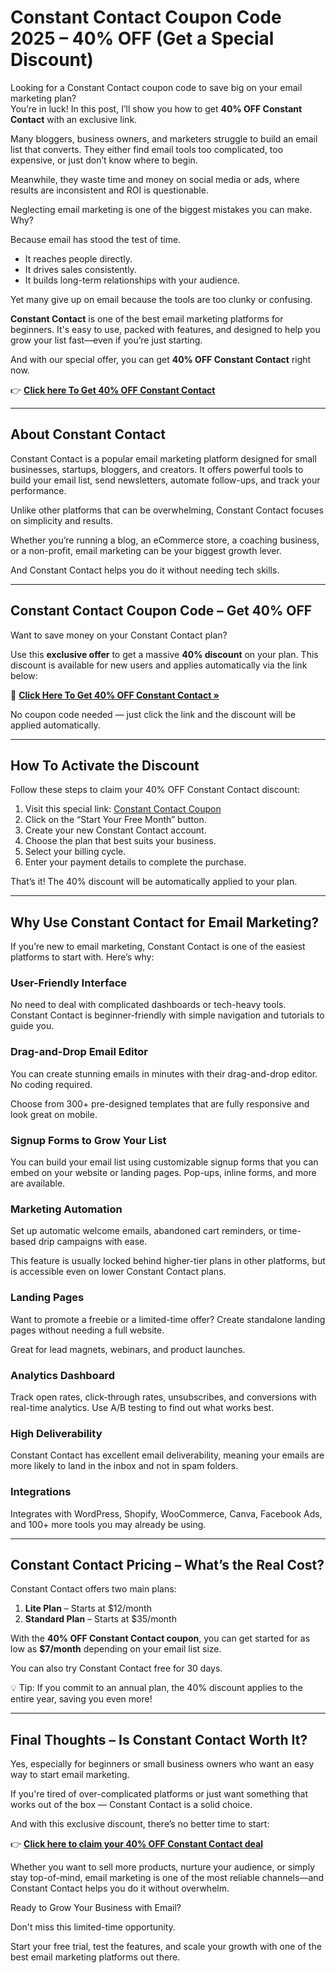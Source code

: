 # Constant Contact Coupon Code 2025 – 40% OFF (Get a Special Discount)

Looking for a Constant Contact coupon code to save big on your email marketing plan?  
You’re in luck! In this post, I’ll show you how to get **40% OFF Constant Contact** with an exclusive link.

Many bloggers, business owners, and marketers struggle to build an email list that converts. They either find email tools too complicated, too expensive, or just don’t know where to begin.

Meanwhile, they waste time and money on social media or ads, where results are inconsistent and ROI is questionable.

Neglecting email marketing is one of the biggest mistakes you can make. Why?

Because email has stood the test of time.

- It reaches people directly.
- It drives sales consistently.
- It builds long-term relationships with your audience.

Yet many give up on email because the tools are too clunky or confusing.

**Constant Contact** is one of the best email marketing platforms for beginners. It's easy to use, packed with features, and designed to help you grow your list fast—even if you’re just starting.

And with our special offer, you can get **40% OFF Constant Contact** right now.

👉 **[Click here To Get 40% OFF Constant Contact](https://constant-contact.ibfwsl.net/c/1400252/1015499/3411)**

---

## About Constant Contact

Constant Contact is a popular email marketing platform designed for small businesses, startups, bloggers, and creators. It offers powerful tools to build your email list, send newsletters, automate follow-ups, and track your performance.

Unlike other platforms that can be overwhelming, Constant Contact focuses on simplicity and results.

Whether you’re running a blog, an eCommerce store, a coaching business, or a non-profit, email marketing can be your biggest growth lever.

And Constant Contact helps you do it without needing tech skills.

---

## Constant Contact Coupon Code – Get 40% OFF

Want to save money on your Constant Contact plan?

Use this **exclusive offer** to get a massive **40% discount** on your plan. This discount is available for new users and applies automatically via the link below:

🎉 **[Click Here To Get 40% OFF Constant Contact »](https://constant-contact.ibfwsl.net/c/1400252/1015499/3411)**

No coupon code needed — just click the link and the discount will be applied automatically.

---

## How To Activate the Discount

Follow these steps to claim your 40% OFF Constant Contact discount:

1. Visit this special link: [Constant Contact Coupon](https://constant-contact.ibfwsl.net/c/1400252/1015499/3411)
2. Click on the “Start Your Free Month” button.
3. Create your new Constant Contact account.
4. Choose the plan that best suits your business.
5. Select your billing cycle.
6. Enter your payment details to complete the purchase.

That’s it! The 40% discount will be automatically applied to your plan.

---

## Why Use Constant Contact for Email Marketing?

If you’re new to email marketing, Constant Contact is one of the easiest platforms to start with. Here’s why:

### User-Friendly Interface

No need to deal with complicated dashboards or tech-heavy tools. Constant Contact is beginner-friendly with simple navigation and tutorials to guide you.

### Drag-and-Drop Email Editor

You can create stunning emails in minutes with their drag-and-drop editor. No coding required.

Choose from 300+ pre-designed templates that are fully responsive and look great on mobile.

### Signup Forms to Grow Your List

You can build your email list using customizable signup forms that you can embed on your website or landing pages. Pop-ups, inline forms, and more are available.

### Marketing Automation

Set up automatic welcome emails, abandoned cart reminders, or time-based drip campaigns with ease.

This feature is usually locked behind higher-tier plans in other platforms, but is accessible even on lower Constant Contact plans.

### Landing Pages

Want to promote a freebie or a limited-time offer? Create standalone landing pages without needing a full website.

Great for lead magnets, webinars, and product launches.

### Analytics Dashboard

Track open rates, click-through rates, unsubscribes, and conversions with real-time analytics. Use A/B testing to find out what works best.

### High Deliverability

Constant Contact has excellent email deliverability, meaning your emails are more likely to land in the inbox and not in spam folders.

### Integrations

Integrates with WordPress, Shopify, WooCommerce, Canva, Facebook Ads, and 100+ more tools you may already be using.

---

## Constant Contact Pricing – What’s the Real Cost?

Constant Contact offers two main plans:

1. **Lite Plan** – Starts at $12/month
2. **Standard Plan** – Starts at $35/month

With the **40% OFF Constant Contact coupon**, you can get started for as low as **$7/month** depending on your email list size.

You can also try Constant Contact free for 30 days.

💡 Tip: If you commit to an annual plan, the 40% discount applies to the entire year, saving you even more!

---

## Final Thoughts – Is Constant Contact Worth It?

Yes, especially for beginners or small business owners who want an easy way to start email marketing.

If you're tired of over-complicated platforms or just want something that works out of the box — Constant Contact is a solid choice.

And with this exclusive discount, there’s no better time to start:

👉 **[Click here to claim your 40% OFF Constant Contact deal](https://constant-contact.ibfwsl.net/c/1400252/1015499/3411)**

Whether you want to sell more products, nurture your audience, or simply stay top-of-mind, email marketing is one of the most reliable channels—and Constant Contact helps you do it without overwhelm.

Ready to Grow Your Business with Email?

Don't miss this limited-time opportunity.

Start your free trial, test the features, and scale your growth with one of the best email marketing platforms out there.


